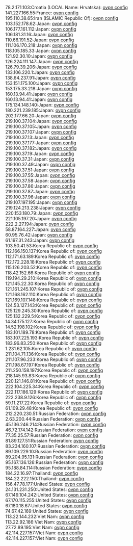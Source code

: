 78.2.171.103:Croatia (LOCAL Name: Hrvatska): [ovpn config](vpn/78_2_171_103.ovpn)  
141.227.166.55:France: [ovpn config](vpn/141_227_166_55.ovpn)  
195.110.38.65:Iran (ISLAMIC Republic Of): [ovpn config](vpn/195_110_38_65.ovpn)  
103.152.178.62:Japan: [ovpn config](vpn/103_152_178_62.ovpn)  
106.177.161.112:Japan: [ovpn config](vpn/106_177_161_112.ovpn)  
106.181.31.16:Japan: [ovpn config](vpn/106_181_31_16.ovpn)  
110.66.191.52:Japan: [ovpn config](vpn/110_66_191_52.ovpn)  
111.106.170.218:Japan: [ovpn config](vpn/111_106_170_218.ovpn)  
118.105.185.33:Japan: [ovpn config](vpn/118_105_185_33.ovpn)  
121.92.30.10:Japan: [ovpn config](vpn/121_92_30_10.ovpn)  
126.224.111.147:Japan: [ovpn config](vpn/126_224_111_147.ovpn)  
126.79.39.206:Japan: [ovpn config](vpn/126_79_39_206.ovpn)  
133.106.220.1:Japan: [ovpn config](vpn/133_106_220_1.ovpn)  
138.64.237.91:Japan: [ovpn config](vpn/138_64_237_91.ovpn)  
153.151.175.100:Japan: [ovpn config](vpn/153_151_175_100.ovpn)  
153.175.33.218:Japan: [ovpn config](vpn/153_175_33_218.ovpn)  
160.13.94.41:Japan: [ovpn config](vpn/160_13_94_41.ovpn)  
160.13.94.41:Japan: [ovpn config](vpn/160_13_94_41.ovpn)  
175.134.148.140:Japan: [ovpn config](vpn/175_134_148_140.ovpn)  
180.221.239.185:Japan: [ovpn config](vpn/180_221_239_185.ovpn)  
202.177.66.20:Japan: [ovpn config](vpn/202_177_66_20.ovpn)  
219.100.37.104:Japan: [ovpn config](vpn/219_100_37_104.ovpn)  
219.100.37.105:Japan: [ovpn config](vpn/219_100_37_105.ovpn)  
219.100.37.107:Japan: [ovpn config](vpn/219_100_37_107.ovpn)  
219.100.37.13:Japan: [ovpn config](vpn/219_100_37_13.ovpn)  
219.100.37.177:Japan: [ovpn config](vpn/219_100_37_177.ovpn)  
219.100.37.182:Japan: [ovpn config](vpn/219_100_37_182.ovpn)  
219.100.37.19:Japan: [ovpn config](vpn/219_100_37_19.ovpn)  
219.100.37.31:Japan: [ovpn config](vpn/219_100_37_31.ovpn)  
219.100.37.49:Japan: [ovpn config](vpn/219_100_37_49.ovpn)  
219.100.37.51:Japan: [ovpn config](vpn/219_100_37_51.ovpn)  
219.100.37.55:Japan: [ovpn config](vpn/219_100_37_55.ovpn)  
219.100.37.58:Japan: [ovpn config](vpn/219_100_37_58.ovpn)  
219.100.37.86:Japan: [ovpn config](vpn/219_100_37_86.ovpn)  
219.100.37.87:Japan: [ovpn config](vpn/219_100_37_87.ovpn)  
219.100.37.96:Japan: [ovpn config](vpn/219_100_37_96.ovpn)  
219.107.197.195:Japan: [ovpn config](vpn/219_107_197_195.ovpn)  
219.124.213.238:Japan: [ovpn config](vpn/219_124_213_238.ovpn)  
220.153.180.79:Japan: [ovpn config](vpn/220_153_180_79.ovpn)  
221.105.197.20:Japan: [ovpn config](vpn/221_105_197_20.ovpn)  
222.2.27.194:Japan: [ovpn config](vpn/222_2_27_194.ovpn)  
58.87.164.227:Japan: [ovpn config](vpn/58_87_164_227.ovpn)  
60.95.76.42:Japan: [ovpn config](vpn/60_95_76_42.ovpn)  
61.197.31.243:Japan: [ovpn config](vpn/61_197_31_243.ovpn)  
103.50.41.53:Korea Republic of: [ovpn config](vpn/103_50_41_53.ovpn)  
112.166.150.137:Korea Republic of: [ovpn config](vpn/112_166_150_137.ovpn)  
112.171.63.189:Korea Republic of: [ovpn config](vpn/112_171_63_189.ovpn)  
112.172.228.18:Korea Republic of: [ovpn config](vpn/112_172_228_18.ovpn)  
115.126.203.52:Korea Republic of: [ovpn config](vpn/115_126_203_52.ovpn)  
118.42.152.66:Korea Republic of: [ovpn config](vpn/118_42_152_66.ovpn)  
119.194.29.210:Korea Republic of: [ovpn config](vpn/119_194_29_210.ovpn)  
121.145.22.30:Korea Republic of: [ovpn config](vpn/121_145_22_30.ovpn)  
121.161.245.107:Korea Republic of: [ovpn config](vpn/121_161_245_107.ovpn)  
121.168.162.110:Korea Republic of: [ovpn config](vpn/121_168_162_110.ovpn)  
121.169.107.148:Korea Republic of: [ovpn config](vpn/121_169_107_148.ovpn)  
124.53.127.143:Korea Republic of: [ovpn config](vpn/124_53_127_143.ovpn)  
125.129.245.30:Korea Republic of: [ovpn config](vpn/125_129_245_30.ovpn)  
125.132.229.5:Korea Republic of: [ovpn config](vpn/125_132_229_5.ovpn)  
14.34.175.127:Korea Republic of: [ovpn config](vpn/14_34_175_127.ovpn)  
14.52.198.102:Korea Republic of: [ovpn config](vpn/14_52_198_102.ovpn)  
183.101.189.78:Korea Republic of: [ovpn config](vpn/183_101_189_78.ovpn)  
183.107.225.193:Korea Republic of: [ovpn config](vpn/183_107_225_193.ovpn)  
183.96.83.250:Korea Republic of: [ovpn config](vpn/183_96_83_250.ovpn)  
1.231.62.105:Korea Republic of: [ovpn config](vpn/1_231_62_105.ovpn)  
211.104.71.136:Korea Republic of: [ovpn config](vpn/211_104_71_136.ovpn)  
211.107.96.233:Korea Republic of: [ovpn config](vpn/211_107_96_233.ovpn)  
211.198.67.197:Korea Republic of: [ovpn config](vpn/211_198_67_197.ovpn)  
211.250.158.197:Korea Republic of: [ovpn config](vpn/211_250_158_197.ovpn)  
218.145.93.83:Korea Republic of: [ovpn config](vpn/218_145_93_83.ovpn)  
220.121.146.81:Korea Republic of: [ovpn config](vpn/220_121_146_81.ovpn)  
222.104.225.34:Korea Republic of: [ovpn config](vpn/222_104_225_34.ovpn)  
222.117.186.129:Korea Republic of: [ovpn config](vpn/222_117_186_129.ovpn)  
222.238.9.126:Korea Republic of: [ovpn config](vpn/222_238_9_126.ovpn)  
59.11.217.22:Korea Republic of: [ovpn config](vpn/59_11_217_22.ovpn)  
61.109.29.48:Korea Republic of: [ovpn config](vpn/61_109_29_48.ovpn)  
212.220.230.51:Russian Federation: [ovpn config](vpn/212_220_230_51.ovpn)  
2.63.200.44:Russian Federation: [ovpn config](vpn/2_63_200_44.ovpn)  
45.136.246.214:Russian Federation: [ovpn config](vpn/45_136_246_214.ovpn)  
46.72.174.142:Russian Federation: [ovpn config](vpn/46_72_174_142.ovpn)  
77.35.25.57:Russian Federation: [ovpn config](vpn/77_35_25_57.ovpn)  
81.89.127.51:Russian Federation: [ovpn config](vpn/81_89_127_51.ovpn)  
83.234.160.107:Russian Federation: [ovpn config](vpn/83_234_160_107.ovpn)  
89.109.229.10:Russian Federation: [ovpn config](vpn/89_109_229_10.ovpn)  
89.204.95.131:Russian Federation: [ovpn config](vpn/89_204_95_131.ovpn)  
95.167.136.126:Russian Federation: [ovpn config](vpn/95_167_136_126.ovpn)  
95.188.84.114:Russian Federation: [ovpn config](vpn/95_188_84_114.ovpn)  
184.22.16.97:Thailand: [ovpn config](vpn/184_22_16_97.ovpn)  
184.22.222.150:Thailand: [ovpn config](vpn/184_22_222_150.ovpn)  
156.47.78.177:United States: [ovpn config](vpn/156_47_78_177.ovpn)  
24.131.231.250:United States: [ovpn config](vpn/24_131_231_250.ovpn)  
67.149.104.242:United States: [ovpn config](vpn/67_149_104_242.ovpn)  
67.170.115.255:United States: [ovpn config](vpn/67_170_115_255.ovpn)  
67.180.18.67:United States: [ovpn config](vpn/67_180_18_67.ovpn)  
74.67.42.169:United States: [ovpn config](vpn/74_67_42_169.ovpn)  
113.22.144.232:Viet Nam: [ovpn config](vpn/113_22_144_232.ovpn)  
113.22.92.186:Viet Nam: [ovpn config](vpn/113_22_92_186.ovpn)  
27.72.89.195:Viet Nam: [ovpn config](vpn/27_72_89_195.ovpn)  
42.114.227.157:Viet Nam: [ovpn config](vpn/42_114_227_157.ovpn)  
42.114.227.157:Viet Nam: [ovpn config](vpn/42_114_227_157.ovpn)  
